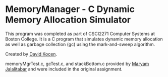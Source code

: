 # MemoryManager - C Dynamic Memory Allocation Simulator
This program was completed as part of CSCI2271 Computer Systems at Boston College. It is a C program that simulates dynamic memory allocation as well as garbage collection (gc) using the mark-and-sweep algorithm.

Created by [David Kocen](https://github.com/dkocen).

memoryMgrTest.c, gcTest.c, and stackBottom.c provided by [Maryam Jalalitabar](https://www.bc.edu/content/bc-web/schools/mcas/departments/computer-science/people/faculty-directory/maryam-jalalitabar.html) and were included in the original assignment.
